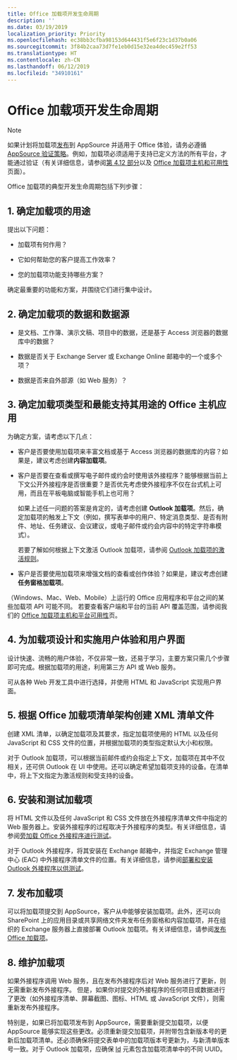 ```yaml
---
title: Office 加载项开发生命周期
description: ''
ms.date: 03/19/2019
localization_priority: Priority
ms.openlocfilehash: ec38bb3cfba98153d644431f5e6f23c1d37b0a06
ms.sourcegitcommit: 3f84b2caa73d7fe1eb0d15e32ea4dec459e2ff53
ms.translationtype: HT
ms.contentlocale: zh-CN
ms.lasthandoff: 06/12/2019
ms.locfileid: "34910161"
---
```

# <a name="office-add-ins-development-lifecycle"></a>Office 加载项开发生命周期

> [!NOTE]
> 如果计划将加载项[发布](../publish/publish.md)到 AppSource 并适用于 Office 体验，请务必遵循 [AppSource 验证策略](/office/dev/store/validation-policies)。例如，加载项必须适用于支持已定义方法的所有平台，才能通过验证（有关详细信息，请参阅[第 4.12 部分](/office/dev/store/validation-policies#4-apps-and-add-ins-behave-predictably)以及 [Office 加载项主机和可用性](../overview/office-add-in-availability.md)页面）。 

Office 加载项的典型开发生命周期包括下列步骤：


## <a name="1-decide-on-the-purpose-of-the-add-in"></a>1. 确定加载项的用途

提出以下问题：

- 加载项有何作用？

- 它如何帮助您的客户提高工作效率？

- 您的加载项功能支持哪些方案？

确定最重要的功能和方案，并围绕它们进行集中设计。


## <a name="2-identify-the-data-and-data-source-for-the-add-in"></a>2. 确定加载项的数据和数据源

- 是文档、工作簿、演示文稿、项目中的数据，还是基于 Access 浏览器的数据库中的数据？

- 数据是否关于 Exchange Server 或 Exchange Online 邮箱中的一个或多个项？

- 数据是否来自外部源（如 Web 服务）？


## <a name="3-identify-the-type-of-add-in-and-office-host-applications-that-best-support-the-purpose-of-the-add-in"></a>3. 确定加载项类型和最能支持其用途的 Office 主机应用

为确定方案，请考虑以下几点：

- 客户是否要使用加载项来丰富文档或基于 Access 浏览器的数据库的内容？如果是，建议考虑创建**内容加载项**。

- 客户是否要在查看或撰写电子邮件或约会时使用该外接程序？能够根据当前上下文公开外接程序是否很重要？是否优先考虑使外接程序不仅在台式机上可用，而且在平板电脑或智能手机上也可用？

    如果上述任一问题的答案是肯定的，请考虑创建 **Outlook 加载项**。然后，确定加载项的触发上下文（例如，撰写表单中的用户、特定消息类型、是否有附件、地址、任务建议、会议建议，或电子邮件或约会内容中的特定字符串模式）。 

    若要了解如何根据上下文激活 Outlook 加载项，请参阅 [Outlook 加载项的激活规则](/outlook/add-ins/activation-rules)。

- 客户是否要使用加载项来增强文档的查看或创作体验？如果是，建议考虑创建**任务窗格加载项**。

（Windows、Mac、Web、Mobile）上运行的 Office 应用程序和平台之间的某些加载项 API 可能不同。 若要查看客户端和平台的当前 API 覆盖范围，请参阅我们的 [Office 加载项主机和平台可用性](../overview/office-add-in-availability.md)页。  


## <a name="4-design-and-implement-the-user-experience-and-user-interface-for-the-add-in"></a>4. 为加载项设计和实施用户体验和用户界面

设计快速、流畅的用户体验，不仅非常一致，还易于学习，主要方案只需几个步骤即可完成。根据加载项的用途，利用第三方 API 或 Web 服务。

可从各种 Web 开发工具中进行选择，并使用 HTML 和 JavaScript 实现用户界面。


## <a name="5-create-an-xml-manifest-file-based-on-the-office-add-ins-manifest-schema"></a>5. 根据 Office 加载项清单架构创建 XML 清单文件

创建 XML 清单，以确定加载项及其要求，指定加载项使用的 HTML 以及任何 JavaScript 和 CSS 文件的位置，并根据加载项的类型指定默认大小和权限。

对于 Outlook 加载项，可以根据当前邮件或约会指定上下文，加载项在其中不仅相关，还可供 Outlook 在 UI 中使用。还可以确定希望加载项支持的设备。在清单中，将上下文指定为激活规则和受支持的设备。


## <a name="6-install-and-test-the-add-in"></a>6. 安装和测试加载项

将 HTML 文件以及任何 JavaScript 和 CSS 文件放在外接程序清单文件中指定的 Web 服务器上。安装外接程序的过程取决于外接程序的类型。有关详细信息，请参阅[旁加载 Office 外接程序进行测试](../testing/create-a-network-shared-folder-catalog-for-task-pane-and-content-add-ins.md)。

对于 Outlook 外接程序，将其安装在 Exchange 邮箱中，并指定 Exchange 管理中心 (EAC) 中外接程序清单文件的位置。有关详细信息，请参阅[部署和安装 Outlook 外接程序以供测试](/outlook/add-ins/testing-and-tips)。


## <a name="7-publish-the-add-in"></a>7. 发布加载项

可以将加载项提交到 AppSource，客户从中能够安装加载项。此外，还可以向 SharePoint 上的应用目录或共享网络文件夹发布任务窗格和内容加载项，并在组织的 Exchange 服务器上直接部署 Outlook 加载项。有关详细信息，请参阅[发布 Office 加载项](../publish/publish.md)。


## <a name="8-maintain-the-add-in"></a>8. 维护加载项

如果外接程序调用 Web 服务，且在发布外接程序后对 Web 服务进行了更新，则无需重新发布外接程序。 但是，如果你对提交的外接程序的任何项目或数据进行了更改（如外接程序清单、屏幕截图、图标、HTML 或 JavaScript 文件），则需重新发布外接程序。 

特别是，如果已将加载项发布到 AppSource，需要重新提交加载项，以便 AppSource 能够实现这些更改。必须重新提交加载项，并附带包含新版本号的更新后加载项清单。还必须确保将提交表单中的加载项版本号更新为，与新清单版本号一致。对于 Outlook 加载项，应确保 [Id](/office/dev/add-ins/reference/manifest/id) 元素包含加载项清单中的不同 UUID。
